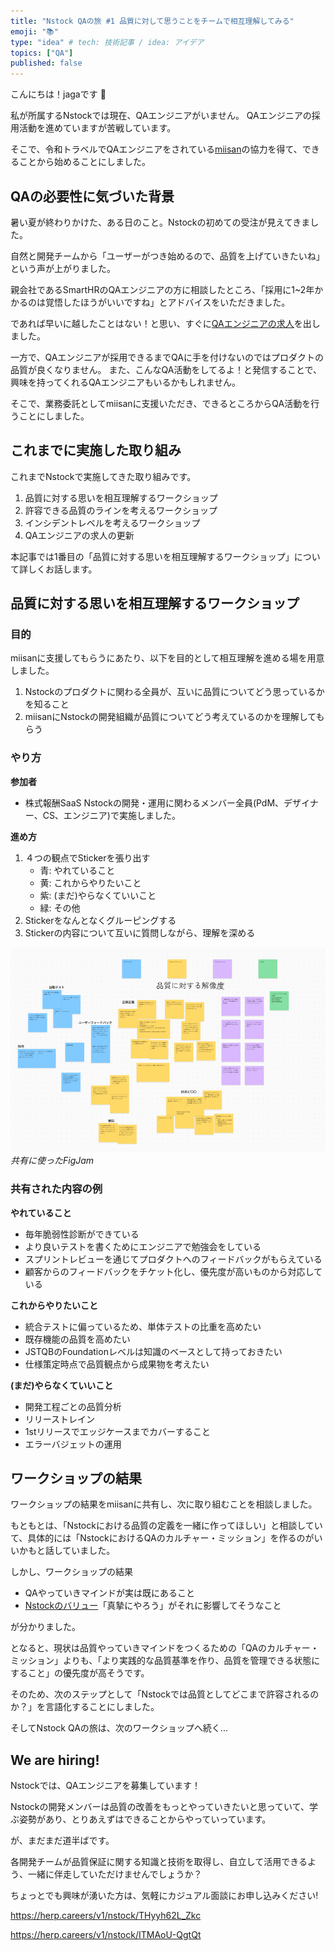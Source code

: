 ```yaml
---
title: "Nstock QAの旅 #1 品質に対して思うことをチームで相互理解してみる"
emoji: "📚"
type: "idea" # tech: 技術記事 / idea: アイデア
topics: ["QA"]
published: false
---
```


こんにちは！jagaです 🥔

私が所属するNstockでは現在、QAエンジニアがいません。
QAエンジニアの採用活動を進めていますが苦戦しています。

そこで、令和トラベルでQAエンジニアをされている[miisan](https://x.com/mii________san)の協力を得て、できることから始めることにしました。

## QAの必要性に気づいた背景

暑い夏が終わりかけた、ある日のこと。Nstockの初めての受注が見えてきました。

自然と開発チームから「ユーザーがつき始めるので、品質を上げていきたいね」という声が上がりました。

親会社であるSmartHRのQAエンジニアの方に相談したところ、「採用に1~2年かかるのは覚悟したほうがいいですね」とアドバイスをいただきました。

であれば早いに越したことはない！と思い、すぐに[QAエンジニアの求人](https://herp.careers/v1/nstock/ITMAoU-QgtQt)を出しました。

一方で、QAエンジニアが採用できるまでQAに手を付けないのではプロダクトの品質が良くなりません。
また、こんなQA活動をしてるよ！と発信することで、興味を持ってくれるQAエンジニアもいるかもしれません。

そこで、業務委託としてmiisanに支援いただき、できるところからQA活動を行うことにしました。

## これまでに実施した取り組み
これまでNstockで実施してきた取り組みです。

1. 品質に対する思いを相互理解するワークショップ
2. 許容できる品質のラインを考えるワークショップ
3. インシデントレベルを考えるワークショップ
4. QAエンジニアの求人の更新

本記事では1番目の「品質に対する思いを相互理解するワークショップ」について詳しくお話します。

## 品質に対する思いを相互理解するワークショップ

### 目的

miisanに支援してもらうにあたり、以下を目的として相互理解を進める場を用意しました。

1. Nstockのプロダクトに関わる全員が、互いに品質についてどう思っているかを知ること
1. miisanにNstockの開発組織が品質についてどう考えているのかを理解してもらう

### やり方

**参加者**

- 株式報酬SaaS Nstockの開発・運用に関わるメンバー全員(PdM、デザイナー、CS、エンジニア)で実施しました。

**進め方**

1. ４つの観点でStickerを張り出す
    - 青: やれていること
    - 黄: これからやりたいこと
    - 紫: (まだ)やらなくていいこと
    - 緑: その他
2. Stickerをなんとなくグルーピングする
3. Stickerの内容について互いに質問しながら、理解を深める

![figjamのボード](/images/nstock-qa-journey-1/figjam.png)
*共有に使ったFigJam*

### 共有された内容の例

**やれていること**
- 毎年脆弱性診断ができている
- より良いテストを書くためにエンジニアで勉強会をしている
- スプリントレビューを通じてプロダクトへのフィードバックがもらえている
- 顧客からのフィードバックをチケット化し、優先度が高いものから対応している

**これからやりたいこと**
- 統合テストに偏っているため、単体テストの比重を高めたい
- 既存機能の品質を高めたい
- JSTQBのFoundationレベルは知識のベースとして持っておきたい
- 仕様策定時点で品質観点から成果物を考えたい

**(まだ)やらなくていいこと**
- 開発工程ごとの品質分析
- リリーストレイン
- 1stリリースでエッジケースまでカバーすること
- エラーバジェットの運用

## ワークショップの結果

ワークショップの結果をmiisanに共有し、次に取り組むことを相談しました。

もともとは、「Nstockにおける品質の定義を一緒に作ってほしい」と相談していて、具体的には「NstockにおけるQAのカルチャー・ミッション」を作るのがいいかもと話していました。

しかし、ワークショップの結果

- QAやっていきマインドが実は既にあること
- [Nstockのバリュー](https://nstock.co.jp/blog/nstock_culture_01)「真摯にやろう」がそれに影響してそうなこと

が分かりました。

となると、現状は品質やっていきマインドをつくるための「QAのカルチャー・ミッション」よりも、「より実践的な品質基準を作り、品質を管理できる状態にすること」の優先度が高そうです。

そのため、次のステップとして「Nstockでは品質としてどこまで許容されるのか？」を言語化することにしました。

そしてNstock QAの旅は、次のワークショップへ続く...

## We are hiring!

Nstockでは、QAエンジニアを募集しています！

Nstockの開発メンバーは品質の改善をもっとやっていきたいと思っていて、学ぶ姿勢があり、とりあえずはできることからやっていっています。

が、まだまだ道半ばです。

各開発チームが品質保証に関する知識と技術を取得し、自立して活用できるよう、一緒に伴走していただけませんでしょうか？

ちょっとでも興味が湧いた方は、気軽にカジュアル面談にお申し込みください!

https://herp.careers/v1/nstock/THyyh62L_Zkc

https://herp.careers/v1/nstock/ITMAoU-QgtQt


